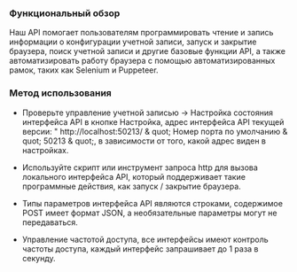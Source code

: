 ### Функциональный обзор

Наш API помогает пользователям программировать чтение и запись информации о конфигурации учетной записи, запуск и закрытие браузера, поиск учетной записи и другие базовые функции API, а также автоматизировать работу браузера с помощью автоматизированных рамок, таких как Selenium и Puppeteer.

### Метод использования

- Проверьте управление учетной записью -> Настройка состояния интерфейса API в кнопке Настройка, адрес интерфейса API текущей версии: "  http://localhost:50213/  & quot; Номер порта по умолчанию & quot; 50213 & quot;, в зависимости от того, какой адрес виден в настройках.

- Используйте скрипт или инструмент запроса http для вызова локального интерфейса API, который поддерживает такие программные действия, как запуск / закрытие браузера.

- Типы параметров интерфейса API являются строками, содержимое POST имеет формат JSON, а необязательные параметры могут не передаваться.

- Управление частотой доступа, все интерфейсы имеют контроль частоты доступа, каждый интерфейс запрашивает до 1 раза в секунду.
